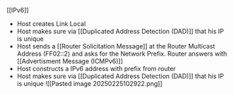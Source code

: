 [[IPv6]]
- Host creates Link Local
- Host makes sure via [[Duplicated Address Detection (DAD)]] that his IP is unique
- Host sends a [[Router Solicitation Message]] at the Router Multicast Address (FF02::2) and asks for the Network Prefix. Router answers with [[Advertisment Message (ICMPv6)]]
- Host constructs a IPv6 address with prefix from router
- Host makes sure via [[Duplicated Address Detection (DAD)]] that his IP is unique
![[Pasted image 20250225102922.png]]